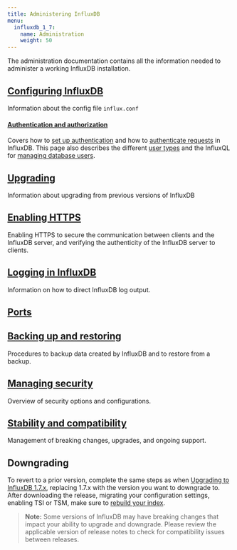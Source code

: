 ```yaml
---
title: Administering InfluxDB
menu:
  influxdb_1_7:
    name: Administration
    weight: 50
---
```

The administration documentation contains all the information needed to administer a working InfluxDB installation.

## [Configuring InfluxDB](/influxdb/v1.7/administration/config/)

Information about the config file `influx.conf`

#### [Authentication and authorization](/influxdb/v1.7/administration/authentication_and_authorization/)

Covers how to
[set up authentication](/influxdb/v1.7/administration/authentication_and_authorization/#set-up-authentication)
and how to
[authenticate requests](/influxdb/v1.7/administration/authentication_and_authorization/#authenticate-requests) in InfluxDB.
This page also describes the different
[user types](/influxdb/v1.7/administration/authentication_and_authorization/#user-types-and-privileges) and the InfluxQL for
[managing database users](/influxdb/v1.7/administration/authentication_and_authorization/#user-management-commands).


## [Upgrading](/influxdb/v1.7/administration/upgrading/)

Information about upgrading from previous versions of InfluxDB

## [Enabling HTTPS](/influxdb/v1.7/administration/https_setup/)

Enabling HTTPS to secure the communication between clients and the InfluxDB
server, and verifying the authenticity of the InfluxDB server to clients.

## [Logging in InfluxDB](/influxdb/v1.7/administration/logs/)

Information on how to direct InfluxDB log output.

## [Ports](/influxdb/v1.7/administration/ports/)

## [Backing up and restoring](/influxdb/v1.7/administration/backup_and_restore/)

Procedures to backup data created by InfluxDB and to restore from a backup.

## [Managing security](/influxdb/v1.7/administration/security/)

Overview of security options and configurations.

## [Stability and compatibility](/influxdb/v1.7/administration/stability_and_compatibility/)

Management of breaking changes, upgrades, and ongoing support.

## Downgrading

To revert to a prior version, complete the same steps as when [Upgrading to InfluxDB 1.7.x](https://docs.influxdata.com/influxdb/v1.7/administration/upgrading/), replacing 1.7.x with the version you want to downgrade to. After downloading the release, migrating your configuration settings, enabling TSI or TSM, make sure to [rebuild your index](/influxdb/v1.7/administration/rebuild-tsi-index/#sidebar).

>**Note:** Some versions of InfluxDB may have breaking changes that impact your ability to upgrade and downgrade. Please review the applicable version of release notes to check for compatibility issues between releases.